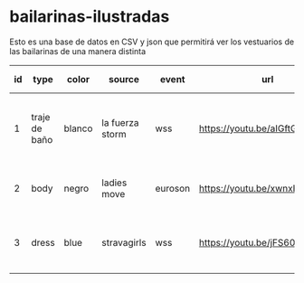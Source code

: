 # bailarinas-ilustradas
Esto es una base de datos en CSV y json que permitirá ver los vestuarios de las bailarinas de una manera distinta

|id	|type		|color	|	source	|	event		|url |	song		|song_url	|	country	|	state	meta	|	ilustrations |
|---|---|---|---|--|---|---|---|---|---|--|
|1	|traje de baño	|blanco	|la fuerza storm	|wss	|https://youtu.be/aIGftGITM5U |	|	|	USA|	NYC	|medias de red, diadema, transparente, tanga, botas altas, collar|	bust-1-1.jpg, design-1-1.jpg, legs-1-1.jpg, neck-1-1.jpg|
|2	|body|	negro|	ladies move	|euroson	|https://youtu.be/xwnxHZS7OuQ|	los infieles|	https://open.spotify.com/track/0vOVi2yVFFEwQnKlWqwNTn?si=J_M0FO_yRUae01g6nF44mg&dl_branch=1|	PER	| |	tiara, bachata, botas altas, coleta	|bust-2-1.jpg, design-2-1.jpg, legs-2-1.jpg|
|3	|dress	|blue|	stravagirls|	wss|	https://youtu.be/jFS6019dBRw|		|	|ESP|	MAD	|traje de baño, mangas, diadema de tela, collar|	back-3-1.jpg, bust-3-1.jpg, design-3-1.jpg|
